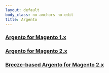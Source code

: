 ```yaml
---
layout: default
body_class: no-anchors no-edit
title: Argento
---
```


### [Argento for Magento 1.x](/m1/argento/)

### [Argento for Magento 2.x](/m2/argento/)

### [Breeze-based Argento for Magento 2.x](/m2/argento-breeze/)
